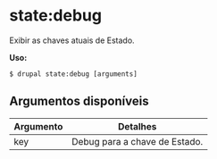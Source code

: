 # state:debug
Exibir as chaves atuais de Estado.

**Uso:**
```
$ drupal state:debug [arguments]
```

## Argumentos disponíveis
Argumento | Detalhes
---------|-------------
key | Debug para a chave de Estado.
